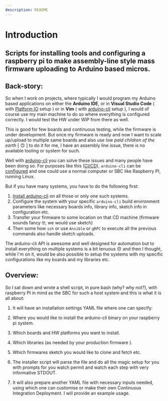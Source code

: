 ```yaml
---
description: README
---
```


# Introduction

## Scripts for installing tools and configuring a raspberry pi to make assembly-line style mass firmware uploading to Arduino based micros.

## Back-story: 

So when I work on projects, where typically I would program my Arduino based applications on either the **Arduino IDE**, or in **Visual Studio Code** \( with [Platform IO](https://platformio.org/) setup \) or in **Vim** \( with [arduino-cli](https://arduino.github.io/arduino-cli/latest/) setup \), I would of course use my main machine to do so where everything is configured correctly. I would test the HW under WIP from there as well.

This is good for few boards and continuous testing, while the firmware is under development. But once my firmware is ready and now I want to scale up/upload to multiple same boards and also _use low paid children of the earth_ \[ 🙃  \] to do it for me, I have an assembly line issue, there is no available tooling or system for such. 

Well with [arduino-cli](https://arduino.github.io/arduino-cli/latest/) you can solve these issues and many people have been doing so. For purposes like this \([CI/CD](https://arduino.github.io/arduino-cli/latest/configuration/#example_2)\), `arduino-cli` can be [configured](https://arduino.github.io/arduino-cli/latest/configuration/#example_2) and one could use a normal computer or SBC like Raspberry PI, running Linux. 

But if you have many systems, you have to do the following first:

1. [Install arduino-cli](https://arduino.github.io/arduino-cli/latest/installation/) on all those or only one such systems.
2. Configure the system with your specific `arduino-cli` build environment parameters like necessary boards info, library info, sketch info in configuration etc.
3. Transfer your firmware to some location on that CD machine \(firmware sounds fancy 🤓,  we would use sketch\)
4. Then some how `ssh` or use `Ansible` or `gRPC` to execute all the previous commands also handle sketch uploads. 

The arduino-cli API is awesome and well designed for automation but to install everything on multiple systems is a bit tenuous 😞  and then I thought, while I'm on it, would be also possible to setup the systems with my specific configurations like my boards and my libraries etc. 

## Overview:

So I sat down and wrote a shell script, in pure bash \(why? why not?\), with raspberry PI in mind as the SBC for such a host system and this is what it is all about:

 1. It will have an installation settings YAML file where one can specify:

1. Where you would like to install the arduino-cli binary on your raspberry pi system.
2. Which boards and HW platforms you want to install.
3. Which libraries \(as needed by your production firmware \).
4. Which firmwares sketch you would like to clone and fetch etc. 

2. The installer script will parse the file and do all the magic setup for you with prompts for you watch permit and watch each step with very informative STDOUT.

3. It will also prepare another YAML file with necessary inputs needed, using which one can customise or make their own Continuous Integration Deployment. I will provide an example usage.     

